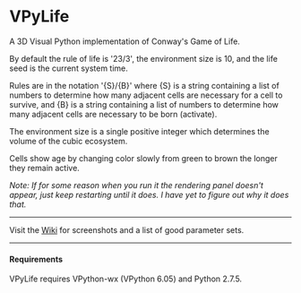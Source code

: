 # VPyLife 

A 3D Visual Python implementation of Conway's Game of Life.

By default the rule of life is '23/3', the environment size is 10, and the life
seed is the current system time. 

Rules are in the notation '{S}/{B}' where {S} is a string containing a list of numbers to determine how many adjacent cells are necessary for a cell to survive, and {B} is a string containing a list of numbers to determine how many adjacent cells are necessary to be born (activate).

The environment size is a single positive integer which determines the volume of the cubic ecosystem. 

Cells show age by changing color slowly from green to brown the longer they remain active.

*Note: If for some reason when you run it the rendering panel doesn't appear, just keep restarting until it does. I have yet to figure out why it does that.*

----------


Visit the [Wiki](https://github.com/Aurenos/VPyLife/wiki) for screenshots and a list of good parameter sets.


----------

#### Requirements

VPyLife requires VPython-wx (VPython 6.05) and Python 2.7.5.